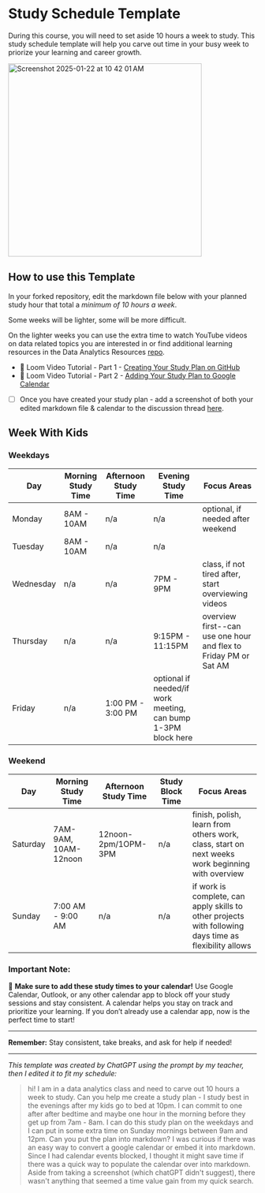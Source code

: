 # Study Schedule Template

During this course, you will need to set aside 10 hours a week to study. This study schedule template will help you carve out time in your busy week to priorize your learning and career growth. 

 <img width="392" alt="Screenshot 2025-01-22 at 10 42 01 AM" src="https://github.com/user-attachments/assets/685d09f5-6b36-49c0-8efb-362868bd9e8c" />

## How to use this Template 

In your forked repository, edit the markdown file below with your planned study hour that total a _minimum of 10 hours a week_. 

Some weeks will be lighter, some will be more difficult. 

On the lighter weeks you can use the extra time to watch YouTube videos on data related topics you are interested in or find additional learning resources in the Data Analytics Resources [repo](https://github.com/Tech-Moms/data-analytics-course). 

- 🎥 Loom Video Tutorial - Part 1 - [Creating Your Study Plan on GitHub](https://www.loom.com/share/ec7e9100a2e54b4d87c549a4f9b3349f?sid=9b172357-3c3e-453d-aedb-15b2b6949592)
- 📆 Loom Video Tutorial - Part 2 - [Adding Your Study Plan to Google Calendar ](https://www.loom.com/share/bc837e544ad94b7dbd96b3543e5bf68b?sid=39090e44-278b-45d9-9ed9-1420f4686654)

- [ ] Once you have created your study plan - add a screenshot of both your edited markdown file & calendar to the discussion thread [here](https://github.com/Tech-Moms/data-analytics-winter-2025/discussions/22). 

## Week With Kids

### Weekdays
| Day       | Morning Study Time | Afternoon Study Time | Evening Study Time | Focus Areas                           |
|-----------|--------------------|----------------------|--------------------|---------------------------------------|
| Monday    | 8AM - 10AM | n/a | n/a | optional, if needed after weekend |
| Tuesday   | 8AM - 10AM| n/a | n/a |                                       |
| Wednesday | n/a | n/a | 7PM - 9PM |  class, if not tired after, start overviewing videos                           |
| Thursday  | n/a | n/a | 9:15PM - 11:15PM |  overview first--can use one hour and flex to Friday PM or Sat AM       |
| Friday    | n/a | 1:00 PM - 3:00 PM | optional if needed/if work meeting, can bump 1-3PM block here |               |

### Weekend
| Day       | Morning Study Time  | Afternoon Study Time | Study Block Time         | Focus Areas                           |
|-----------|---------------------|----------------------|--------------------------|---------------------------------------|
| Saturday  | 7AM-9AM, 10AM-12noon | 12noon-2pm/1OPM-3PM | n/a   | finish, polish, learn from others work, class, start on next weeks work beginning with overview  |
| Sunday    | 7:00 AM - 9:00 AM | n/a | n/a    | if work is complete, can apply skills to other projects with following days time as flexibility allows |





### Important Note:
📅 **Make sure to add these study times to your calendar!** Use Google Calendar, Outlook, or any other calendar app to block off your study sessions and stay consistent. A calendar helps you stay on track and prioritize your learning. If you don’t already use a calendar app, now is the perfect time to start!

------

**Remember:** Stay consistent, take breaks, and ask for help if needed!

___

_This template was created by ChatGPT using the prompt by my teacher, then I edited it to fit my schedule:_

  > hi! I am in a data analytics class and need to carve out 10 hours a week to study. Can you help me create a study plan - I study best in the evenings after my kids go to bed at 10pm. I can commit to one after after bedtime and maybe one hour in the morning before they get up from 7am - 8am. I can do this study plan on the weekdays and I can put in some extra time on Sunday mornings between 9am and 12pm. Can you put the plan into markdown? 
>I was curious if there was an easy way to convert a google calendar or embed it into markdown. Since I had calendar events blocked, I thought it might save time if there was a quick way to populate the calendar over into markdown. Aside from taking a screenshot (which chatGPT didn't suggest), there wasn't anything that seemed a time value gain from my quick search.  
